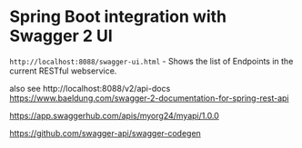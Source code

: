 # Spring Boot integration with Swagger 2 UI

`http://localhost:8088/swagger-ui.html` - Shows the list of Endpoints in the current RESTful webservice.

also see
http://localhost:8088/v2/api-docs
https://www.baeldung.com/swagger-2-documentation-for-spring-rest-api

https://app.swaggerhub.com/apis/myorg24/myapi/1.0.0


https://github.com/swagger-api/swagger-codegen